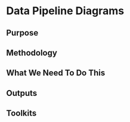 # Data Pipeline Diagrams

## Purpose

## Methodology

## What We Need To Do This

## Outputs

## Toolkits
